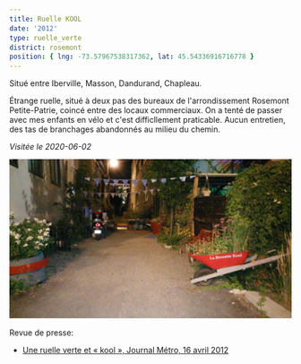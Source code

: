 ```yaml
---
title: Ruelle KOOL
date: '2012'
type: ruelle_verte
district: rosemont
position: { lng: -73.57967538317362, lat: 45.54336916716778 }
---
```


Situé entre Iberville, Masson, Dandurand, Chapleau.

Étrange ruelle, situé à deux pas des bureaux de l'arrondissement Rosemont Petite-Patrie, coincé entre des locaux
commerciaux. On a tenté de passer avec mes enfants en vélo et c'est difficllement praticable. Aucun entretien, des
tas de branchages abandonnés au milieu du chemin. 

_Visitée le 2020-06-02_

![](./../../backlanes-images/rosemont/ruelle-kool-1.jpg "A l'époque du Kool Café, photo Facebook 'Les anciens du KOOL CAFE'")


Revue de presse:
* [Une ruelle verte et « kool », Journal Métro, 16 avril 2012 ](https://journalmetro.com/actualites-rosemont-la-petite-patrie/639094/une-ruelle-verte-et-kool/)